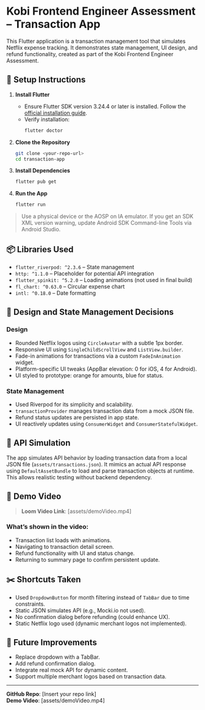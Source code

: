 # Kobi Frontend Engineer Assessment – Transaction App

This Flutter application is a transaction management tool that simulates Netflix expense tracking. It demonstrates state management, UI design, and refund functionality, created as part of the Kobi Frontend Engineer Assessment.

## 🚀 Setup Instructions

1. **Install Flutter**
    - Ensure Flutter SDK version 3.24.4 or later is installed. Follow the [official installation guide](https://docs.flutter.dev/get-started/install).
    - Verify installation:
      ```bash
      flutter doctor
      ```

2. **Clone the Repository**
   ```bash
   git clone <your-repo-url>
   cd transaction-app
   ```

3. **Install Dependencies**
   ```bash
   flutter pub get
   ```

4. **Run the App**
   ```bash
   flutter run
   ```

> Use a physical device or the AOSP on IA emulator. If you get an SDK XML version warning, update Android SDK Command-line Tools via Android Studio.

## 📦 Libraries Used

- `flutter_riverpod: ^2.3.6` – State management
- `http: ^1.1.0` – Placeholder for potential API integration
- `flutter_spinkit: ^5.2.0` – Loading animations (not used in final build)
- `fl_chart: ^0.63.0` – Circular expense chart
- `intl: ^0.18.0` – Date formatting

## 🎨 Design and State Management Decisions

### Design
- Rounded Netflix logos using `CircleAvatar` with a subtle 1px border.
- Responsive UI using `SingleChildScrollView` and `ListView.builder`.
- Fade-in animations for transactions via a custom `FadeInAnimation` widget.
- Platform-specific UI tweaks (AppBar elevation: 0 for iOS, 4 for Android).
- UI styled to prototype: orange for amounts, blue for status.

### State Management
- Used Riverpod for its simplicity and scalability.
- `transactionProvider` manages transaction data from a mock JSON file.
- Refund status updates are persisted in app state.
- UI reactively updates using `ConsumerWidget` and `ConsumerStatefulWidget`.

## 🔌 API Simulation

The app simulates API behavior by loading transaction data from a local JSON file (`assets/transactions.json`). It mimics an actual API response using `DefaultAssetBundle` to load and parse transaction objects at runtime. This allows realistic testing without backend dependency.

## 🎥 Demo Video

> **Loom Video Link**: [assets/demoVideo.mp4]

### What’s shown in the video:
- Transaction list loads with animations.
- Navigating to transaction detail screen.
- Refund functionality with UI and status change.
- Returning to summary page to confirm persistent update.

## ✂️ Shortcuts Taken

- Used `DropdownButton` for month filtering instead of `TabBar` due to time constraints.
- Static JSON simulates API (e.g., Mocki.io not used).
- No confirmation dialog before refunding (could enhance UX).
- Static Netflix logo used (dynamic merchant logos not implemented).

## 🌱 Future Improvements

- Replace dropdown with a TabBar.
- Add refund confirmation dialog.
- Integrate real mock API for dynamic content.
- Support multiple merchant logos based on transaction data.

---

**GitHub Repo**: [Insert your repo link]  
**Demo Video**: [assets/demoVideo.mp4]